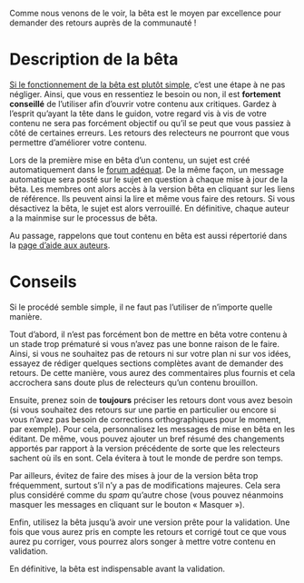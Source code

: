 Comme nous venons de le voir, la bêta est le moyen par excellence pour demander des retours auprès de la communauté !

# Description de la bêta

[Si le fonctionnement de la bêta est plutôt simple](https://zestedesavoir.com/tutoriels/705/le-guide-du-contributeur/828_contribuer-au-contenu/5467_generalites/#3-15378_cycle-de-vie-des-contenus), c’est une étape à ne pas négliger. Ainsi, que vous en ressentiez le besoin ou non, il est **fortement conseillé** de l’utiliser afin d’ouvrir votre contenu aux critiques. Gardez à l’esprit qu’ayant la tête dans le guidon, votre regard vis à vis de votre contenu ne sera pas forcément objectif ou qu’il se peut que vous passiez à côté de certaines erreurs. Les retours des relecteurs ne pourront que vous permettre d’améliorer votre contenu.

Lors de la première mise en bêta d’un contenu, un sujet est créé automatiquement dans le [forum adéquat](https://zestedesavoir.com/forums/communaute/beta-zone/). De la même façon, un message automatique sera posté sur le sujet en question à chaque mise à jour de la bêta. Les membres ont alors accès à la version bêta en cliquant sur les liens de référence. Ils peuvent ainsi la lire et même vous faire des retours. Si vous désactivez la bêta, le sujet est alors verrouillé. En définitive, chaque auteur a la mainmise sur le processus de bêta.

Au passage, rappelons que tout contenu en bêta est aussi répertorié dans la [page d’aide aux auteurs](https://zestedesavoir.com/contenus/aides/).

# Conseils

Si le procédé semble simple, il ne faut pas l’utiliser de n’importe quelle manière. 
 
Tout d’abord, il n’est pas forcément bon de mettre en bêta votre contenu à un stade trop prématuré si vous n’avez pas une bonne raison de le faire. Ainsi, si vous ne souhaitez pas de retours ni sur votre plan ni sur vos idées, essayez de rédiger quelques sections complètes avant de demander des retours. De cette manière, vous aurez des commentaires plus fournis et cela accrochera sans doute plus de relecteurs qu’un contenu brouillon.

Ensuite, prenez soin de **toujours** préciser les retours dont vous avez besoin (si vous souhaitez des retours sur une partie en particulier ou encore si vous n’avez pas besoin de corrections orthographiques pour le moment, par exemple). Pour cela, personnalisez les messages de mise en bêta en les éditant. De même, vous pouvez ajouter un bref résumé des changements apportés par rapport à la version précédente de sorte que les relecteurs sachent où ils en sont. Cela évitera à tout le monde de perdre son temps.

Par ailleurs, évitez de faire des mises à jour de la version bêta trop fréquemment, surtout s’il n’y a pas de modifications majeures. Cela sera plus considéré comme du *spam* qu’autre chose (vous pouvez néanmoins masquer les messages en cliquant sur le bouton « Masquer »).

Enfin, utilisez la bêta jusqu’à avoir une version prête pour la validation. Une fois que vous aurez pris en compte les retours et corrigé tout ce que vous aurez pu corriger, vous pourrez alors songer à mettre votre contenu en validation.

En définitive, la bêta est indispensable avant la validation.